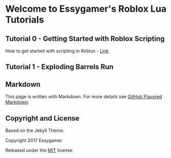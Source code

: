 # Welcome to Essygamer's Roblox Lua Tutorials

## Tutorial 0 - Getting Started with Roblox Scripting

How to get started with scripting in Roblox - [Link](https://essygamer.github.io/roblox-lua-tutorials/tutorial0/README.md)

## Tutorial 1 - Exploding Barrels Run



## Markdown

This page is written with Markdown. For more details see [GitHub Flavored Markdown](https://guides.github.com/features/mastering-markdown/).

## Copyright and License

Based on the Jekyll Theme.

Copyright 2017 Essygamer

Released under the [MIT](https://github.com/essygamer/roblox-lua-tutorials/LICENSE) license.
